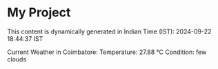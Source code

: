 # My Project

This content is dynamically generated in Indian Time (IST): 2024-09-22 18:44:37 IST


Current Weather in Coimbatore:
Temperature: 27.88 °C
Condition: few clouds
